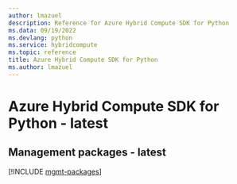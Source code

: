 ```yaml
---
author: lmazuel
description: Reference for Azure Hybrid Compute SDK for Python
ms.data: 09/19/2022
ms.devlang: python
ms.service: hybridcompute
ms.topic: reference
title: Azure Hybrid Compute SDK for Python
ms.author: lmazuel
---
```

# Azure Hybrid Compute SDK for Python - latest

## Management packages - latest
[!INCLUDE [mgmt-packages](hybrid-compute-mgmt-index.md)]